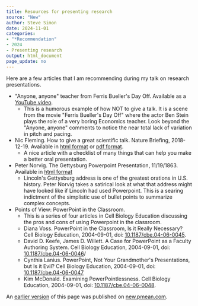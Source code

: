 ```yaml
---
title: Resources for presenting research
source: "New"
author: Steve Simon
date: 2024-11-01
categories: 
- "*Recommendation"
- 2024
- Presenting research
output: html_document
page_update: no
---
```


Here are a few articles that I am recommending during my talk on research presentations.

<!---more--->

-   "Anyone, anyone" teacher from Ferris Bueller's Day Off. Available as a [YouTube video][ste1].
    -   This is a humorous example of how NOT to give a talk. It is a scene from the movie "Ferris Bueller's Day Off" where the actor Ben Stein plays the role of a very boring Economics teacher. Look beyond the "Anyone, anyone" comments to notice the near total lack of variation in pitch and pacing.
-   Nic Fleming. How to give a great scientific talk. Nature Briefing, 2018-12-19. Available in [html format][fle1] or [pdf format][fle2].
    -   A nice article with a checklist of many things that can help you make a better oral presentation.
-   Peter Norvig. The Gettysburg Powerpoint Presentation, 11/19/1863. Available in [html format][nor1]
    -   Lincoln's Gettysburg address is one of the greatest orations in U.S. history. Peter Norvig takes a satirical look at what that address might have looked like if Lincoln had used Powerpoint. This is a searing indictment of the simplistic use of bullet points to summarize complex concepts.
-   Points of View: PowerPoint in the Classroom.
    -   This is a series of four articles in Cell Biology Education discussing the pros and cons of using Powerpoint in the classroom.
    -   Diana Voss. PowerPoint in the Classroom, Is it Really Necessary? Cell Biology Education, 2004-09-01, doi: [10.1187/cbe.04-06-0045][vos1].
    -   David D. Keefe, James D. Willett. A Case for PowerPoint as a Faculty Authoring System. Cell Biology Education, 2004-09-01, doi: [10.1187/cbe.04-06-0046][kee1]/
    -   Cynthia Lanius. PowerPoint, Not Your Grandmother's Presentations, but Is it Evil? Cell Biology Education, 2004-09-01, doi: [10.1187/cbe.04-06-0047][lan1]
    -   Kim McDonald. Examining PowerPointlessness. Cell Biology Education, 2004-09-01, doi: [10.1187/cbe.04-06-0048][mcd1].

[ste1]: https://www.youtube.com/watch?v=uhiCFdWeQfA
[fle1]: https://www.nature.com/articles/d41586-018-07780-5
[fle2]: https://www.nature.com/articles/d41586-018-07780-5.pdf
[vos1]: https://doi.org/10.1187/cbe.04-06-0045
[kee1]: https://doi.org/10.1187/cbe.04-06-0046
[lan1]: https://doi.org/10.1187/cbe.04-06-0047
[mcd1]: https://doi.org/10.1187/cbe.04-06-0048
[nor1]: https://norvig.com/Gettysburg/

An [earlier version][sim2] of this page was published on [new.pmean.com][sim1].

[sim1]: http://new.pmean.com
[sim2]: http://new.pmean.com/resources-presenting-research/
